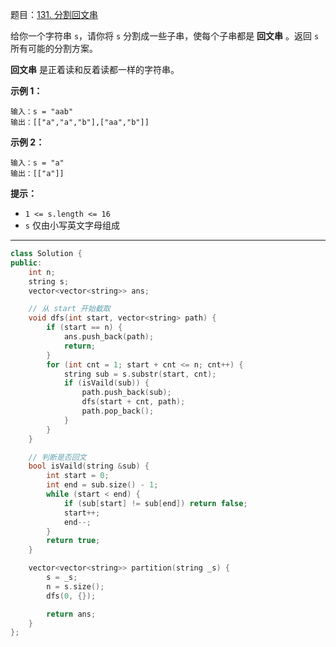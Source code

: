 题目：[131. 分割回文串](https://leetcode.cn/problems/palindrome-partitioning/)

给你一个字符串 `s`，请你将 `s` 分割成一些子串，使每个子串都是 **回文串** 。返回 `s` 所有可能的分割方案。

**回文串** 是正着读和反着读都一样的字符串。

**示例 1：**

```
输入：s = "aab"
输出：[["a","a","b"],["aa","b"]]
```

**示例 2：**

```
输入：s = "a"
输出：[["a"]]
```

**提示：**

- `1 <= s.length <= 16`
- `s` 仅由小写英文字母组成

---

```c++
class Solution {
public:
    int n;
    string s;
    vector<vector<string>> ans;

    // 从 start 开始截取
    void dfs(int start, vector<string> path) {
        if (start == n) {
            ans.push_back(path);
            return;
        }
        for (int cnt = 1; start + cnt <= n; cnt++) {
            string sub = s.substr(start, cnt);
            if (isVaild(sub)) {
                path.push_back(sub);
                dfs(start + cnt, path);
                path.pop_back();
            }
        }
    }

    // 判断是否回文
    bool isVaild(string &sub) {
        int start = 0;
        int end = sub.size() - 1;
        while (start < end) {
            if (sub[start] != sub[end]) return false;
            start++;
            end--;
        }
        return true;
    }

    vector<vector<string>> partition(string _s) {
        s = _s;
        n = s.size();
        dfs(0, {});

        return ans;
    }
};
```

